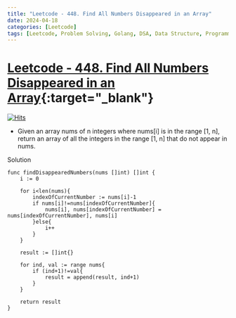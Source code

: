 ```yaml
---
title: "Leetcode - 448. Find All Numbers Disappeared in an Array"
date: 2024-04-18
categories: [Leetcode]
tags: [Leetcode, Problem Solving, Golang, DSA, Data Structure, Programming, Algorithm, Array, Hash Table]
---
```



# [Leetcode - 448. Find All Numbers Disappeared in an Array](https://leetcode.com/problems/find-all-numbers-disappeared-in-an-array/description/){:target="_blank"}
[![Hits](https://hits.sh/mokhlesurr031.github.io/posts/leetcode-find-all-numbers-disappeared-in-an-array.svg)](https://hits.sh/mokhlesurr031.github.io/posts/leetcode-find-all-numbers-disappeared-in-an-array/)


- Given an array nums of n integers where nums[i] is in the range [1, n], return an array of all the integers in the range [1, n] that do not appear in nums.



Solution

```
func findDisappearedNumbers(nums []int) []int {
    i := 0

    for i<len(nums){
        indexOfCurrentNumber := nums[i]-1
        if nums[i]!=nums[indexOfCurrentNumber]{
            nums[i], nums[indexOfCurrentNumber] = nums[indexOfCurrentNumber], nums[i]
        }else{
            i++
        }
    }
    
    result := []int{}

    for ind, val := range nums{
        if (ind+1)!=val{
            result = append(result, ind+1)
        }
    }

    return result
}
```
